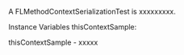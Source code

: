 A FLMethodContextSerializationTest is xxxxxxxxx.Instance Variables	thisContextSample:		<Object>thisContextSample	- xxxxx